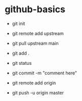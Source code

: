 # github-basics

- git init

- git remote add upstream <link of repository>

- git pull upstream main

- git add .

- git status

- git commit -m "comment here"

- git remote add origin <link of repository>

- git push -u origin master